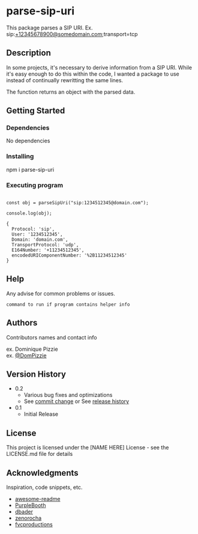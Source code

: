 # parse-sip-uri

This package parses a SIP URI. Ex. sip:+12345678900@somedomain.com;transport=tcp

## Description

In some projects, it's necessary to derive information from a SIP URI. While it's easy enough to do this within the code, I wanted a package to use instead of continually rewritting the same lines.

The function returns an object with the parsed data.

## Getting Started

### Dependencies

No dependencies

### Installing

npm i parse-sip-uri

### Executing program

```const parseSipUri = require('parse-sip-uri').parseSipUri;

const obj = parseSipUri("sip:1234512345@domain.com");

console.log(obj);

{
  Protocol: 'sip',
  User: '1234512345',
  Domain: 'domain.com',
  TransportProtocol: 'udp',
  E164Number: '+11234512345',
  encodedURIComponentNumber: '%2B11234512345'
}

```

## Help

Any advise for common problems or issues.
```
command to run if program contains helper info
```

## Authors

Contributors names and contact info

ex. Dominique Pizzie  
ex. [@DomPizzie](https://twitter.com/dompizzie)

## Version History

* 0.2
    * Various bug fixes and optimizations
    * See [commit change]() or See [release history]()
* 0.1
    * Initial Release

## License

This project is licensed under the [NAME HERE] License - see the LICENSE.md file for details

## Acknowledgments

Inspiration, code snippets, etc.
* [awesome-readme](https://github.com/matiassingers/awesome-readme)
* [PurpleBooth](https://gist.github.com/PurpleBooth/109311bb0361f32d87a2)
* [dbader](https://github.com/dbader/readme-template)
* [zenorocha](https://gist.github.com/zenorocha/4526327)
* [fvcproductions](https://gist.github.com/fvcproductions/1bfc2d4aecb01a834b46)